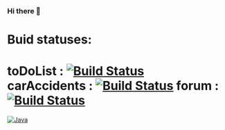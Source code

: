 ### Hi there 👋

# Buid statuses:

# toDoList : [![Build Status](https://travis-ci.org/eRqa/job4j_toDoList.svg?branch=master)](https://travis-ci.org/eRqa/job4j_toDoList) carAccidents : [![Build Status](https://travis-ci.com/eRqa/job4j_car_accident.svg?branch=main)](https://travis-ci.com/eRqa/job4j_car_accident) forum : [![Build Status](https://travis-ci.com/eRqa/job4j_forum.svg?branch=master)](https://travis-ci.com/eRqa/job4j_forum)

<a target="_blank" rel="noopener noreferrer" href="https://camo.githubusercontent.com/22f7126df1dffab378e3330e065fa7548f49473ac679b7932ac2e2b1b93e17c6/68747470733a2f2f696d672e736869656c64732e696f2f62616467652f4a6176612d253345253344253230382d6f72616e6765"><img src="https://camo.githubusercontent.com/22f7126df1dffab378e3330e065fa7548f49473ac679b7932ac2e2b1b93e17c6/68747470733a2f2f696d672e736869656c64732e696f2f62616467652f4a6176612d253345253344253230382d6f72616e6765" alt="Java" data-canonical-src="https://img.shields.io/badge/Java-%3E%3D%208-orange" style="max-width:100%;"></a>



<!--
**eRqa/eRqa** is a ✨ _special_ ✨ repository because its `README.md` (this file) appears on your GitHub profile.

Here are some ideas to get you started:

- 🔭 I’m currently working on ...
- 🌱 I’m currently learning ...
- 👯 I’m looking to collaborate on ...
- 🤔 I’m looking for help with ...
- 💬 Ask me about ...
- 📫 How to reach me: ...
- 😄 Pronouns: ...
- ⚡ Fun fact: ...
-->
